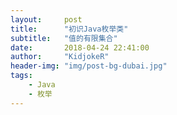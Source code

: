 ```yaml
---
layout:     post
title:      "初识Java枚举类"
subtitle:   "值的有限集合"
date:       2018-04-24 22:41:00
author:     "KidjokeR"
header-img: "img/post-bg-dubai.jpg"
tags:
    - Java
    - 枚举
---
```

